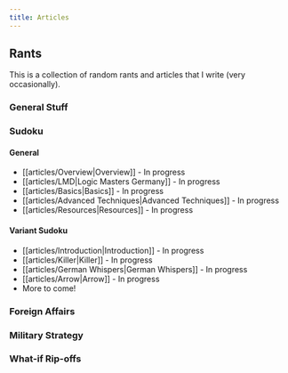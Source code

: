 ```yaml
---
title: Articles
---
```


## Rants
This is a collection of random rants and articles that I write (very occasionally).


### General Stuff







### Sudoku
#### General
- [[articles/Overview|Overview]] - In progress
- [[articles/LMD|Logic Masters Germany]] - In progress
- [[articles/Basics|Basics]] - In progress
- [[articles/Advanced Techniques|Advanced Techniques]] - In progress
- [[articles/Resources|Resources]] - In progress

#### Variant Sudoku
- [[articles/Introduction|Introduction]] - In progress
- [[articles/Killer|Killer]] - In progress
- [[articles/German Whispers|German Whispers]] - In progress
- [[articles/Arrow|Arrow]] - In progress
- More to come!





### Foreign Affairs






### Military Strategy







### What-if Rip-offs





















